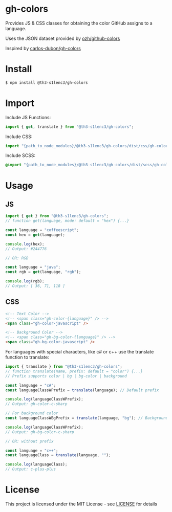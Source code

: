 # gh-colors

Provides JS & CSS classes for obtaining the color GitHub assigns to a language.

Uses the JSON dataset provided by [ozh/github-colors](https://github.com/ozh/github-colors)

Inspired by [carlos-dubon/gh-colors](https://github.com/carlos-dubon/gh-colors/)

# Install

```sh
$ npm install @th3-s1lenc3/gh-colors
```

# Import

Include JS Functions:

```js
import { get, translate } from "@th3-s1lenc3/gh-colors";
```

Include CSS:

```js
import "{path_to_node_modules}/@th3-s1lenc3/gh-colors/dist/css/gh-colors{.min}.css"
```

Include SCSS:

```sass
@import "{path_to_node_modules}/@th3-s1lenc3/gh-colors/dist/scss/gh-colors.scss"
```

# Usage

## JS

```js
import { get } from "@th3-s1lenc3/gh-colors";
// function get(language, mode: default = "hex") {...}

const language = "coffeescript";
const hex = get(language);

console.log(hex);
// Output: #244776

// OR: RGB

const language = "java";
const rgb = get(language, "rgb");

console.log(rgb);
// Output: [ 36, 71, 118 ]
```

## CSS

```html
<!-- Text Color -->
<!-- <span class="gh-color-{language}" /> -->
<span class="gh-color-javascript" />

<!-- Background Color -->
<!-- <span class="gh-bg-color-{language}" /> -->
<span class="gh-bg-color-javascript" />
```

For languages with special characters, like c# or c++ use the translate function to translate:

```js
import { translate } from "@th3-s1lenc3/gh-colors";
// function translate(name, prefix: default = "color") {...}
// Prefix supports color | bg | bg-color | background

const language = "c#";
const languageClassWPrefix = translate(language); // Default prefix

console.log(languageClassWPrefix);
// Output: gh-color-c-sharp

// For background color
const languageClassWBgPrefix = translate(language, "bg"); // Background color prefix

console.log(languageClassWPrefix);
// Output: gh-bg-color-c-sharp

// OR: without prefix

const language = "c++";
const languageClass = translate(language, "");

console.log(languageClass);
// Output: c-plus-plus
```

# License

This project is licensed under the MIT License - see [LICENSE](LICENSE) for details
